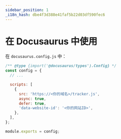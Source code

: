 ```yaml
---
sidebar_position: 1
_i18n_hash: dbe4f3d388e41faf5b22d03df590fec6
---
```

# 在 Docusaurus 中使用

在 `docusaurus.config.js` 中：

```js
/** @type {import('@docusaurus/types').Config} */
const config = {
  // ...

  scripts: [
    {
      src: 'https://<你的域名>/tracker.js',
      async: true,
      defer: true,
      'data-website-id': '<你的网站ID>',
    },
  ],
};

module.exports = config;
```
